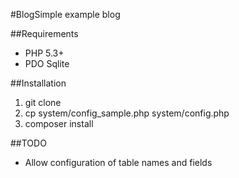 #BlogSimple example blog

##Requirements

- PHP 5.3+
- PDO Sqlite

##Installation

1. git clone
2. cp system/config_sample.php system/config.php
3. composer install

##TODO

- Allow configuration of table names and fields

